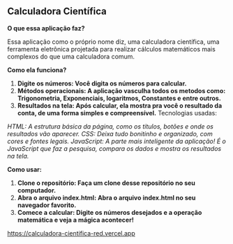 ## Calculadora Científica

**O que essa aplicação faz?**

Essa aplicação como o próprio nome diz, uma calculadora científica, uma ferramenta eletrônica projetada para realizar cálculos matemáticos mais complexos do que uma calculadora comum.

**Como ela funciona?**

1. **Digite os números: Você digita os números para calcular.**
2. **Métodos operacionais: A aplicação vasculha todos os metodos como: Trigonometria, Exponenciais, logaritmos, Constantes e entre outros.**
3. **Resultados na tela: Após calcular, ela mostra pra você o resultado da conta, de uma forma simples e compreensível.**
Tecnologias usadas:

*HTML: A estrutura básica da página, como os títulos, botões e onde os resultados vão aparecer.*
*CSS: Deixa tudo bonitinho e organizado, com cores e fontes legais.*
*JavaScript: A parte mais inteligente da aplicação! É o JavaScript que faz a pesquisa, compara os dados e mostra os resultados na tela.*

**Como usar:**

1. **Clone o repositório: Faça um clone desse repositório no seu computador.**
2. **Abra o arquivo index.html: Abra o arquivo index.html no seu navegador favorito.**
3. **Comece a calcular: Digite os números desejados e a operação matemática e veja a mágica acontecer!**

https://calculadora-cientifica-red.vercel.app

